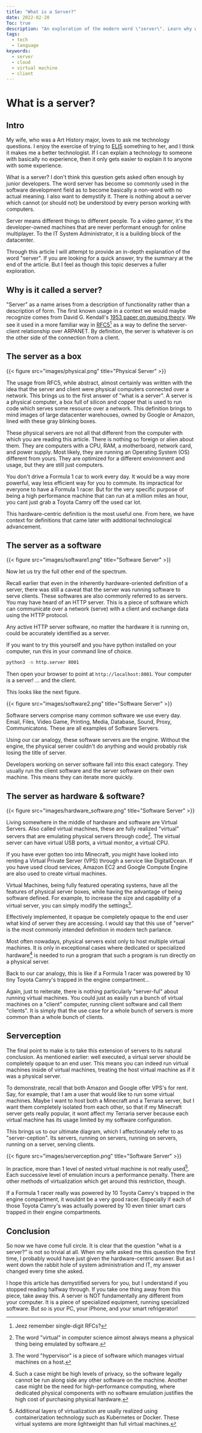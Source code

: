 ```yaml
---
title: "What is a Server?"
date: 2022-02-20
Toc: true
description: "An exploration of the modern word \"server\". Learn why we use this word, its origins, and why it confuses. Approachable for the layperson but hopefully instills further curiosity in the technical mind."
tags: 
  - tech
  - language
keywords:
  - server
  - cloud
  - virtual machine
  - client
---
```


# What is a server?

## Intro

My wife, who was a Art History major, loves to ask me technology questions. I enjoy the exercise of trying to [ELI5](www.reddit.com/r/eli5) something to her, and I think it makes me a better technologist. If I can explain a technology to someone with basically no experience, then it only gets easier to explain it to anyone with some experience. 

What is a server? I don't think this question gets asked often enough by junior developers. The word server has become so commonly used in the software development field as to become basically a non-word with no actual meaning. I also want to demystify it. There is nothing about a server which cannot (or should not) be understood by every person working with computers.

Server means different things to different people. To a video gamer, it's the developer-owned machines that are never performant enough for online multiplayer. To the IT System Administrator, it is a building block of the datacenter. 

Through this article I will attempt to provide an in-depth explanation of the word "server". If you are looking for a quick answer, try the summary at the end of the article. But I feel as though this topic deserves a fuller exploration. 

## Why is it called a server?

"Server" as a name arises from a description of functionality rather than a description of form. The first known usage in a context we would maybe recognize comes from David G. Kendall's [1953 paper on queuing theory](https://projecteuclid.org/journals/annals-of-mathematical-statistics/volume-24/issue-3/Stochastic-Processes-Occurring-in-the-Theory-of-Queues-and-their/10.1214/aoms/1177728975.full). We see it used in a more familiar way in [RFC5](https://datatracker.ietf.org/doc/html/rfc5)[^1] as a way to define the server-client relationship over ARPANET. By definition, the server is whatever is on the other side of the connection from a client. 

## The server as a box

{{< figure src="images/physical.png" title="Physical Server" >}}

The usage from RFC5, while abstract, almost certainly was written with the idea that the server and client were physical computers connected over a network. This brings us to the first answer of "what is a server". A server is a physical computer, a box full of silicon and copper that is used to run code which serves some resource over a network. This definition brings to mind images of large datacenter warehouses, owned by Google or Amazon, lined with these gray blinking boxes. 

These physical servers are not all that different from the computer with which you are reading this article. There is nothing so foreign or alien about them. They are computers with a CPU, RAM, a motherboard, network card, and power supply. Most likely, they are running an Operating System (OS) different from yours. They are optimized for a different environment and usage, but they are still just computers. 

You don't drive a Formula 1 car to work every day. It would be a way more powerful, way less efficient way for you to commute. Its impractical for everyone to have a Formula 1 racer. But for the very specific purpose of being a high performance machine that can run at a million miles an hour, you cant just grab a Toyota Camry off the used car lot. 

This hardware-centric definition is the most useful one. From here, we have context for definitions that came later with additional technological advancement.

## The server as a software

{{< figure src="images/software1.png" title="Software Server" >}}

Now let us try the full other end of the spectrum.

Recall earlier that even in the inherently hardware-oriented definition of a server, there was still a caveat that the server was running software to serve clients. These softwares are also commonly referred to as servers. You may have heard of an HTTP server. This is a piece of software which can communicate over a network (serve) with a client and exchange data using the HTTP protocol. 

Any active HTTP server software, no matter the hardware it is running on, could be accurately identified as a server. 

If you want to try this yourself and you have python installed on your computer, run this in your command line of choice. 

```bash
python3 -m http.server 8001
```

Then open your browser to point at `http://localhost:8001`. Your computer is a server! ... and the client. 

This looks like the next figure.

{{< figure src="images/software2.png" title="Software Server" >}}

Software servers comprise many common software we use every day. Email, Files, Video Game, Printing, Media, Database, Sound, Proxy, Communicatons. These are all examples of Software Servers. 

Using our car analogy, these software servers are the engine. Without the engine, the physical server couldn't do anything and would probably risk losing the title of server. 

Developers working on server software fall into this exact category. They usually run the client software and the server software on their own machine. This means they can iterate more quickly. 

## The server as hardware & software?

{{< figure src="images/hardware_software.png" title="Software Server" >}}

Living somewhere in the middle of hardware and software are Virtual Servers. Also called virtual machines, these are fully realized "virtual" servers that are emulating physical servers through code[^2]. The virtual server can have virtual USB ports, a virtual monitor, a virtual CPU.

If you have ever gotten too into Minecraft, you might have looked into renting a Virtual Private Server (VPS) through a service like DigitalOcean. If you have used cloud services, Amazon EC2 and Google Compute Engine are also used to create virtual machines. 

Virtual Machines, being fully featured operating systems, have all the features of physical server boxes, while having the advantage of being software defined. For example, to increase the size and capability of a virtual server, you can simply modify the settings[^3]. 

Effectively implemented, it opaque be completely opaque to the end user what kind of server they are accessing. I would say that this use of "server" is the most commonly intended definition in modern tech parlance. 

Most often nowadays, physical servers exist only to host multiple virtual machines. It is only in exceptional cases where dedicated or specialized hardware[^4] is needed to run a program that such a program is run directly on a physical server. 

Back to our car analogy, this is like if a Formula 1 racer was powered by 10 tiny Toyota Camry's trapped in the engine compartment...

Again, just to reiterate, there is nothing particularly "server-ful" about running virtual machines. You could just as easily run a bunch of virtual machines on a "client" computer, running client software and call them "clients". It is simply that the use case for a whole bunch of servers is more common than a whole bunch of clients. 

## Serverception

The final point to make is to take this extension of servers to its natural conclusion. As mentioned earlier: well executed, a virtual server should be completely opaque to an end user. This means you can indeed run virtual machines inside of virtual machines, treating the host virtual machine as if it was a physical server. 

To demonstrate, recall that both Amazon and Google offer VPS's for rent. Say, for example, that I am a user that would like to run some virtual machines. Maybe I want to host both a Minecraft and a Terraria server, but I want them completely isolated from each other, so that if my Minecraft server gets really popular, it wont affect my Terraria server because each virtual machine has its usage limited by my software configuration. 

This brings us to our ultimate diagram, which I affectionately refer to as "server-ception". Its servers, running on servers, running on servers, running on a server, serving clients.

{{< figure src="images/serverception.png" title="Software Server" >}}

In practice, more than 1 level of nested virtual machine is not really used[^5]. Each successive level of emulation incurs a performance penalty. There are other methods of virtualization which get around this restriction, though.

If a Formula 1 racer really was powered by 10 Toyota Camry's trapped in the engine compartment, it wouldnt be a very good racer. Especially if each of those Toyota Camry's was actually powered by 10 even tinier smart cars trapped in their engine compartments. 

## Conclusion

So now we have come full circle. It is clear that the question "what is a server?" is not so trivial at all. When my wife asked me this question the first time, I probably would have just given the hardware-centric answer. But as I went down the rabbit hole of system administration and IT, my answer changed every time she asked. 

I hope this article has demystified servers for you, but I understand if you stopped reading halfway through. If you take one thing away from this piece, take away this. A server is NOT fundamentally any different from your computer. It is a piece of specialized equipment, running specialized software. But so is your PC, your iPhone, and your smart refrigerator! 

[^1]: Jeez remember single-digit RFCs?
[^2]: The word "virtual" in computer science almost always means a physical thing being emulated by software. 
[^3]: The word "hypervisor" is a piece of software which manages virtual machines on a host.
[^4]: Such a case might be high levels of privacy, so the software legally cannot be run along side any other software on the machine. Another case might be the need for high-performance computing, where dedicated physical components with no software emulation justifies the high cost of purchasing physical hardware.
[^5]: Additional layers of virtualization are usally realized using containerization technology such as Kubernetes or Docker. These virtual systems are more lightweight than full virtual machines. 